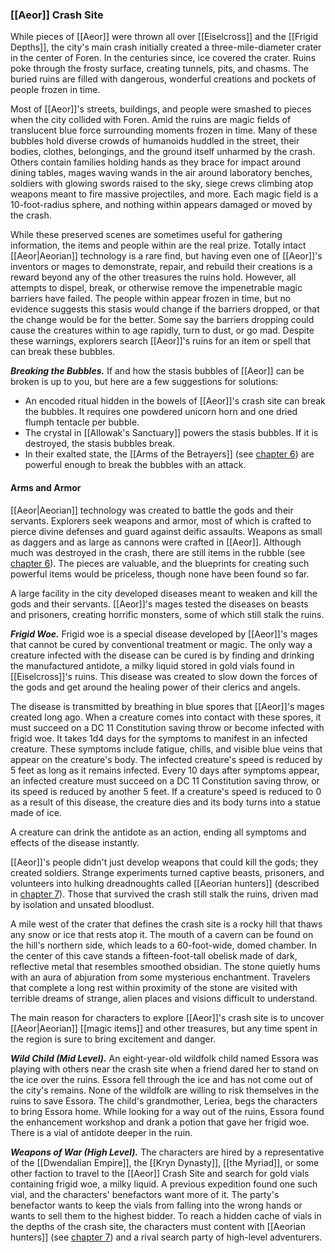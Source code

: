 ### [[Aeor]] Crash Site

While pieces of [[Aeor]] were thrown all over [[Eiselcross]] and the [[Frigid Depths]], the city's main crash initially created a three-mile-diameter crater in the center of Foren. In the centuries since, ice covered the crater. Ruins poke through the frosty surface, creating tunnels, pits, and chasms. The buried ruins are filled with dangerous, wonderful creations and pockets of people frozen in time.

Most of [[Aeor]]'s streets, buildings, and people were smashed to pieces when the city collided with Foren. Amid the ruins are magic fields of translucent blue force surrounding moments frozen in time. Many of these bubbles hold diverse crowds of humanoids huddled in the street, their bodies, clothes, belongings, and the ground itself unharmed by the crash. Others contain families holding hands as they brace for impact around dining tables, mages waving wands in the air around laboratory benches, soldiers with glowing swords raised to the sky, siege crews climbing atop weapons meant to fire massive projectiles, and more. Each magic field is a 10-foot-radius sphere, and nothing within appears damaged or moved by the crash.

While these preserved scenes are sometimes useful for gathering information, the items and people within are the real prize. Totally intact [[Aeor|Aeorian]] technology is a rare find, but having even one of [[Aeor]]'s inventors or mages to demonstrate, repair, and rebuild their creations is a reward beyond any of the other treasures the ruins hold. However, all attempts to dispel, break, or otherwise remove the impenetrable magic barriers have failed. The people within appear frozen in time, but no evidence suggests this stasis would change if the barriers dropped, or that the change would be for the better. Some say the barriers dropping could cause the creatures within to age rapidly, turn to dust, or go mad. Despite these warnings, explorers search [[Aeor]]'s ruins for an item or spell that can break these bubbles.

_**Breaking the Bubbles.**_ If and how the stasis bubbles of [[Aeor]] can be broken is up to you, but here are a few suggestions for solutions:

-   An encoded ritual hidden in the bowels of [[Aeor]]'s crash site can break the bubbles. It requires one powdered unicorn horn and one dried flumph tentacle per bubble.
-   The crystal in [[Allowak's Sanctuary]] powers the stasis bubbles. If it is destroyed, the stasis bubbles break.
-   In their exalted state, the [[Arms of the Betrayers]] (see [chapter 6](https://www.dndbeyond.com/sources/egtw/[[wildemount]]-treasures#ArmsoftheBetrayers "chapter 6")) are powerful enough to break the bubbles with an attack.

#### Arms and Armor

[[Aeor|Aeorian]] technology was created to battle the gods and their servants. Explorers seek weapons and armor, most of which is crafted to pierce divine defenses and guard against deific assaults. Weapons as small as daggers and as large as cannons were crafted in [[Aeor]]. Although much was destroyed in the crash, there are still items in the rubble (see [chapter 6](https://www.dndbeyond.com/sources/egtw/[[wildemount]]-treasures "chapter 6")). The pieces are valuable, and the blueprints for creating such powerful items would be priceless, though none have been found so far.

A large facility in the city developed diseases meant to weaken and kill the gods and their servants. [[Aeor]]'s mages tested the diseases on beasts and prisoners, creating horrific monsters, some of which still stalk the ruins.

_**Frigid Woe.**_ Frigid woe is a special disease developed by [[Aeor]]'s mages that cannot be cured by conventional treatment or magic. The only way a creature infected with the disease can be cured is by finding and drinking the manufactured antidote, a milky liquid stored in gold vials found in [[Eiselcross]]'s ruins. This disease was created to slow down the forces of the gods and get around the healing power of their clerics and angels.

The disease is transmitted by breathing in blue spores that [[Aeor]]'s mages created long ago. When a creature comes into contact with these spores, it must succeed on a DC 11 Constitution saving throw or become infected with frigid woe. It takes 1d4 days for the symptoms to manifest in an infected creature. These symptoms include fatigue, chills, and visible blue veins that appear on the creature's body. The infected creature's speed is reduced by 5 feet as long as it remains infected. Every 10 days after symptoms appear, an infected creature must succeed on a DC 11 Constitution saving throw, or its speed is reduced by another 5 feet. If a creature's speed is reduced to 0 as a result of this disease, the creature dies and its body turns into a statue made of ice.

A creature can drink the antidote as an action, ending all symptoms and effects of the disease instantly.

[[Aeor]]'s people didn't just develop weapons that could kill the gods; they created soldiers. Strange experiments turned captive beasts, prisoners, and volunteers into hulking dreadnoughts called [[Aeorian hunters]] (described in [chapter 7](https://www.dndbeyond.com/sources/egtw/[[wildemount]]-bestiary#AeorianHunters "chapter 7")). Those that survived the crash still stalk the ruins, driven mad by isolation and unsated bloodlust.

A mile west of the crater that defines the crash site is a rocky hill that thaws any snow or ice that rests atop it. The mouth of a cavern can be found on the hill's northern side, which leads to a 60-foot-wide, domed chamber. In the center of this cave stands a fifteen-foot-tall obelisk made of dark, reflective metal that resembles smoothed obsidian. The stone quietly hums with an aura of abjuration from some mysterious enchantment. Travelers that complete a long rest within proximity of the stone are visited with terrible dreams of strange, alien places and visions difficult to understand.

The main reason for characters to explore [[Aeor]]'s crash site is to uncover [[Aeor|Aeorian]] [[magic items]] and other treasures, but any time spent in the region is sure to bring excitement and danger.

_**Wild Child (Mid Level).**_ An eight-year-old wildfolk child named Essora was playing with others near the crash site when a friend dared her to stand on the ice over the ruins. Essora fell through the ice and has not come out of the city's remains. None of the wildfolk are willing to risk themselves in the ruins to save Essora. The child's grandmother, Leriea, begs the characters to bring Essora home. While looking for a way out of the ruins, Essora found the enhancement workshop and drank a potion that gave her frigid woe. There is a vial of antidote deeper in the ruin.

_**Weapons of War (High Level).**_ The characters are hired by a representative of the [[Dwendalian Empire]], the [[Kryn Dynasty]], [[the Myriad]], or some other faction to travel to the [[Aeor]] Crash Site and search for gold vials containing frigid woe, a milky liquid. A previous expedition found one such vial, and the characters' benefactors want more of it. The party's benefactor wants to keep the vials from falling into the wrong hands or wants to sell them to the highest bidder. To reach a hidden cache of vials in the depths of the crash site, the characters must content with [[Aeorian hunters]] (see [chapter 7](https://www.dndbeyond.com/sources/egtw/[[wildemount]]-bestiary#AeorianHunters "chapter 7")) and a rival search party of high-level adventurers.
